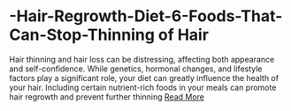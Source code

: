 # -Hair-Regrowth-Diet-6-Foods-That-Can-Stop-Thinning of Hair
Hair thinning and hair loss can be distressing, affecting both appearance and self-confidence. While genetics, hormonal changes, and lifestyle factors play a significant role, your diet can greatly influence the health of your hair. Including certain nutrient-rich foods in your meals can promote hair regrowth and prevent further thinning
[Read More](https://onlinekum4u.blogspot.com/)
